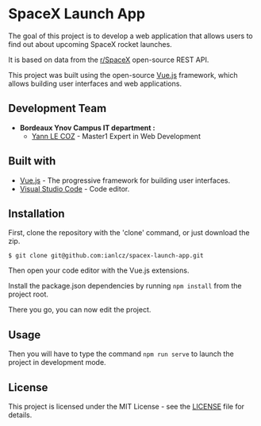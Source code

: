 # SpaceX Launch App

The goal of this project is to develop a web application that allows users to find out about upcoming SpaceX rocket launches.

It is based on data from the [r/SpaceX](https://github.com/r-spacex/SpaceX-API) open-source REST API.

This project was built using the open-source [Vue.js](https://vuejs.org) framework, which allows building user interfaces and web applications.

## Development Team

- **Bordeaux Ynov Campus IT department :**
  - [Yann LE COZ](https://github.com/ianlcz) - Master1 Expert in Web Development

## Built with

- [Vue.js](https://vuejs.org/) - The progressive framework for building user interfaces.
- [Visual Studio Code](https://code.visualstudio.com/) - Code editor.

## Installation

First, clone the repository with the 'clone' command, or just download the zip.

```
$ git clone git@github.com:ianlcz/spacex-launch-app.git
```

Then open your code editor with the Vue.js extensions.

Install the package.json dependencies by running `npm install` from the project root.

There you go, you can now edit the project.

## Usage

Then you will have to type the command `npm run serve` to launch the project in development mode.

## License

This project is licensed under the MIT License - see the [LICENSE](./LICENSE) file for details.

